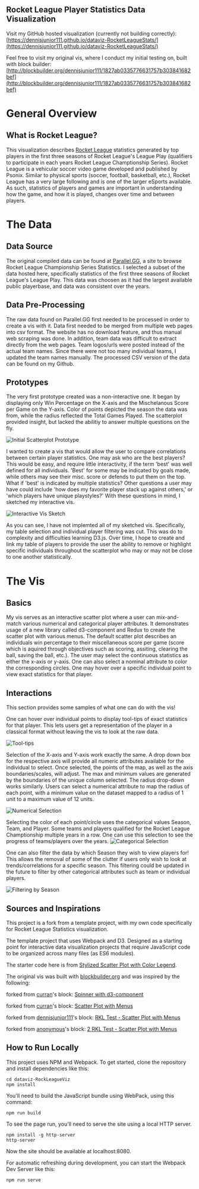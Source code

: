## Rocket League Player Statistics Data Visualization
Visit my GitHub hosted visualization (currently not building correctly): [https://dennisjunior111.github.io/dataviz-RocketLeagueStats/](https://dennisjunior111.github.io/dataviz-RocketLeagueStats/)

Feel free to visit my original vis, where I conduct my initial testing on, built with block builder: [http://blockbuilder.org/dennisjunior111/1827ab0335776631757b303841682bef](http://blockbuilder.org/dennisjunior111/1827ab0335776631757b303841682bef)

# General Overview
## What is Rocket League?
This visualization describes [Rocket League](https://www.rocketleague.com/) statistics generated by top players in the first three seasons of Rocket League's League Play (qualifiers to participate in each years Rocket League Champtionship Series). Rocket League is a vehicular soccer video game developed and published by Psonix. Similar to physical sports (soccer, football, basketball, etc.), Rocket League has a very large following and is one of the larger eSports available. As such, statistics of players and games are important in understanding how the game, and how it is played, changes over time and between players. 

# The Data
## Data Source
The original compiled data can be found at [Parallel.GG](https://rl.parallel.gg), a site to browse Rocket League Championship Series Statistics. I selected a subset of the data hosted here, specifically statistics of the first three seasons of Rocket League's League Play. This data was choosen as it had the largest available public playerbase, and data was consistent over the years. 

## Data Pre-Processing
The raw data found on Parallel.GG first needed to be processed in order to create a vis with it. Data first needed to be merged from multiple web pages into csv format. The website has no download feature, and thus manual web scraping was done. In addition, team data was difficult to extract directly from the web pages. Team logos/urls were posted instead of the actual team names. Since there were not too many individual teams, I updated the team names manually. The processed CSV version of the data can be found on my Github.

## Prototypes
The very first prototype created was a non-interactive one. It began by displaying only Win Percentage on the X-axis and the Mischelanous Score per Game on the Y-axis. Color of points depicted the season the data was from, while the radius reflected the Total Games Played. The scatterplot provided insight, but lacked the abilitiy to answer multiple questions on the fly. 

![](https://github.com/dennisjunior111/dataviz-RocketLeagueStats/blob/master/image/first-prototype-scatterplot.png?raw=true "Initial Scatterplot Prototype")

I wanted to create a vis that would allow the user to compare correlations between certain player statistics. One may ask who are the best players? This would be easy, and require little interactivity, if the term 'best' was well defined for all individuals. 'Best' for some may be indicated by goals made, while others may see their misc. score or defends to put them on the top. What if 'best' is indicated by multiple statistics? Other questions a user may have could include 'how does my favorite player stack up against others,' or 'which players have unique playstyles?' With these questions in mind, I sketched my interactive vis.

![](https://github.com/dennisjunior111/dataviz-RocketLeagueStats/blob/master/image/first-sketch-scatterplot.jpg "Interactive Vis Sketch")

As you can see, I have not implemted all of my sketched vis. Specifically, my table selection and individual player filtering was cut. This was do to complexity and difficulties learning D3.js. Over time, I hope to create and link my table of players to provide the user the ability to remove or highlight specific individuals throughout the scatterplot who may or may not be close to one another statistically.

# The Vis
## Basics
My vis serves as an interactive scatter plot where a user can mix-and-match various numerical and categorical player attributes. It demonstrates usage of a new library called d3-component and Redux to create the scatter plot with various menus. The default scatter plot describes an individuals win percentage to their miscellaneous score per game (score which is aquired through objectives such as scoring, assiting, clearing the ball, saving the ball, etc.). The user may select the continuous statistics as either the x-axis or y-axis. One can also select a nominal attribute to color the corresponding circles. One may hover over a specific individual point to view exact statistics for that player.

## Interactions
This section provides some samples of what one can do with the vis!

One can hover over individual points to display tool-tips of exact statistics for that player. This lets users get a representation of the player in a classical format without leaving the vis to look at the raw data.

![](https://github.com/dennisjunior111/dataviz-RocketLeagueStats/blob/master/image/tool-tip-scatter.PNG "Tool-tips")

Selection of the X-axis and Y-axis work exactly the same. A drop down box for the respective axis will provide all numeric attributes available for the individual to select. Once selected, the points of the map, as well as the axis boundaries/scales, will adjust. The max and minimum values are generated by the boundaries of the unique column selected. The radius drop-down works similarly. Users can select a numerical attribute to map the radius of each point, with a minimum value on the dataset mapped to a radius of 1 unit to a maximum value of 12 units.

![](https://github.com/dennisjunior111/dataviz-RocketLeagueStats/blob/master/image/selection-scatterplot.PNG "Numerical Selection")

Selecting the color of each point/circle uses the categorical values Season, Team, and Player. Some teams and players qualified for the Rocket League Champtionship multiple years in a row. One can use this selection to see the progress of teams/players over the years.
![](https://github.com/dennisjunior111/dataviz-RocketLeagueStats/blob/master/image/team-scatterplot.PNG "Categorical Selection")

One can also filter the data by which Season they wish to view players for! This allows the removal of some of the clutter if users only wish to look at trends/correlations for a specific season. This filtering could be updated in the future to filter by other categorical attributes such as team or individual players.

![](https://github.com/dennisjunior111/dataviz-RocketLeagueStats/blob/master/image/season-filter-scatterplot.PNG "Filtering by Season")

## Sources and Inspirations

This project is a fork from a template project, with my own code specifically for Rocket League Statistics visualization.

The template project that uses Webpack and D3. Designed as a starting point for interactive data visualization projects that require JavaScript code to be organized across many files (as ES6 modules).

The starter code here is from [Stylized Scatter Plot with Color Legend](https://bl.ocks.org/curran/ecb09f2605c7fbbadf0eeb75da5f0a6b).

The original vis was built with [blockbuilder.org](http://blockbuilder.org) and was inspired by the following:

forked from <a href='http://bl.ocks.org/curran/'>curran</a>'s block: <a href='http://bl.ocks.org/curran/685fa8300650c4324d571c6b0ecc55de'>Spinner with d3-component</a>

forked from <a href='http://bl.ocks.org/curran/'>curran</a>'s block: <a href='http://bl.ocks.org/curran/8c131a74b85d0bb0246233de2cff3f52'>Scatter Plot with Menus</a>

forked from <a href='http://bl.ocks.org/dennisjunior111/'>dennisjunior111</a>'s block: <a href='http://bl.ocks.org/dennisjunior111/4ecb6acbf63135fbd1cc499edbbd9939'>RKL Test - Scatter Plot with Menus</a>

forked from <a href='http://bl.ocks.org/anonymous/'>anonymous</a>'s block: <a href='http://bl.ocks.org/anonymous/c1eb9248a60ba770931c9abccc1e5e2a'>2 RKL Test - Scatter Plot with Menus</a>

## How to Run Locally
This project uses NPM and Webpack. To get started, clone the repository and install dependencies like this:

```
cd dataviz-RockLeagueViz
npm install
```

You'll need to build the JavaScript bundle using WebPack, using this command:

```
npm run build
```

To see the page run, you'll need to serve the site using a local HTTP server.

```
npm install -g http-server
http-server
```

Now the site should be available at localhost:8080.

For automatic refreshing during development, you can start the Webpack Dev Server like this:

```
npm run serve
```
